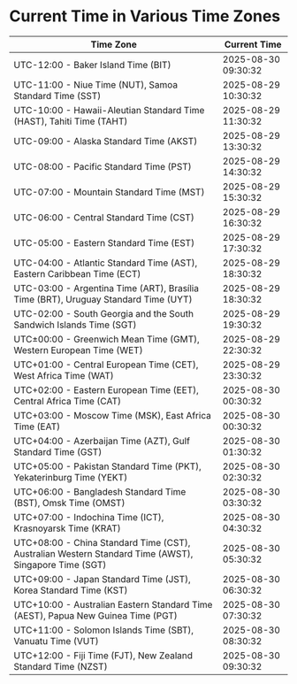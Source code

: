 # Current Time in Various Time Zones

| Time Zone | Current Time |
|-----------|--------------|
| UTC-12:00 - Baker Island Time (BIT) | 2025-08-30 09:30:32 |
| UTC-11:00 - Niue Time (NUT), Samoa Standard Time (SST) | 2025-08-29 10:30:32 |
| UTC-10:00 - Hawaii-Aleutian Standard Time (HAST), Tahiti Time (TAHT) | 2025-08-29 11:30:32 |
| UTC-09:00 - Alaska Standard Time (AKST) | 2025-08-29 13:30:32 |
| UTC-08:00 - Pacific Standard Time (PST) | 2025-08-29 14:30:32 |
| UTC-07:00 - Mountain Standard Time (MST) | 2025-08-29 15:30:32 |
| UTC-06:00 - Central Standard Time (CST) | 2025-08-29 16:30:32 |
| UTC-05:00 - Eastern Standard Time (EST) | 2025-08-29 17:30:32 |
| UTC-04:00 - Atlantic Standard Time (AST), Eastern Caribbean Time (ECT) | 2025-08-29 18:30:32 |
| UTC-03:00 - Argentina Time (ART), Brasília Time (BRT), Uruguay Standard Time (UYT) | 2025-08-29 18:30:32 |
| UTC-02:00 - South Georgia and the South Sandwich Islands Time (SGT) | 2025-08-29 19:30:32 |
| UTC±00:00 - Greenwich Mean Time (GMT), Western European Time (WET) | 2025-08-29 22:30:32 |
| UTC+01:00 - Central European Time (CET), West Africa Time (WAT) | 2025-08-29 23:30:32 |
| UTC+02:00 - Eastern European Time (EET), Central Africa Time (CAT) | 2025-08-30 00:30:32 |
| UTC+03:00 - Moscow Time (MSK), East Africa Time (EAT) | 2025-08-30 00:30:32 |
| UTC+04:00 - Azerbaijan Time (AZT), Gulf Standard Time (GST) | 2025-08-30 01:30:32 |
| UTC+05:00 - Pakistan Standard Time (PKT), Yekaterinburg Time (YEKT) | 2025-08-30 02:30:32 |
| UTC+06:00 - Bangladesh Standard Time (BST), Omsk Time (OMST) | 2025-08-30 03:30:32 |
| UTC+07:00 - Indochina Time (ICT), Krasnoyarsk Time (KRAT) | 2025-08-30 04:30:32 |
| UTC+08:00 - China Standard Time (CST), Australian Western Standard Time (AWST), Singapore Time (SGT) | 2025-08-30 05:30:32 |
| UTC+09:00 - Japan Standard Time (JST), Korea Standard Time (KST) | 2025-08-30 06:30:32 |
| UTC+10:00 - Australian Eastern Standard Time (AEST), Papua New Guinea Time (PGT) | 2025-08-30 07:30:32 |
| UTC+11:00 - Solomon Islands Time (SBT), Vanuatu Time (VUT) | 2025-08-30 08:30:32 |
| UTC+12:00 - Fiji Time (FJT), New Zealand Standard Time (NZST) | 2025-08-30 09:30:32 |
